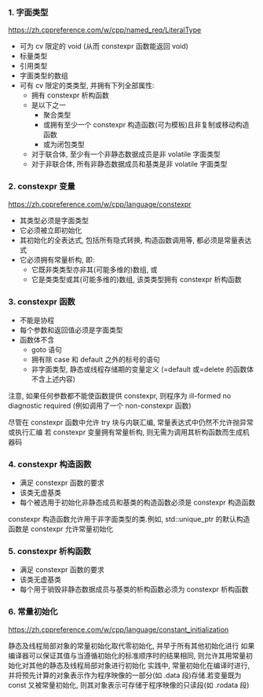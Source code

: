 ### 1. 字面类型

https://zh.cppreference.com/w/cpp/named_req/LiteralType

- 可为 cv 限定的 void (从而 constexpr 函数能返回 void)
- 标量类型
- 引用类型
- 字面类型的数组
- 可有 cv 限定的类类型, 并拥有下列全部属性:
  - 拥有 constexpr 析构函数
  - 是以下之一
    - 聚合类型
    - 或拥有至少一个 constexpr 构造函数(可为模板)且非复制或移动构造函数
    - 或为闭包类型
  - 对于联合体, 至少有一个非静态数据成员是非 volatile 字面类型
  - 对于非联合体, 所有非静态数据成员和基类是非 volatile 字面类型

### 2. constexpr 变量

https://zh.cppreference.com/w/cpp/language/constexpr

- 其类型必须是字面类型
- 它必须被立即初始化
- 其初始化的全表达式, 包括所有隐式转换, 构造函数调用等, 都必须是常量表达式
- 它必须拥有常量析构, 即:
  - 它既非类类型亦非其(可能多维的)数组, 或
  - 它是类类型或其(可能多维的)数组, 该类类型拥有 constexpr 析构函数

### 3. constexpr 函数

- 不能是协程
- 每个参数和返回值必须是字面类型
- 函数体不含
  - goto 语句
  - 拥有除 case 和 default 之外的标号的语句
  - 非字面类型, 静态或线程存储期的变量定义
    (=default 或=delete 的函数体不含上述内容)

注意, 如果任何参数都不能使函数提供 constexpr, 则程序为 ill-formed no diagnostic required
(例如调用了一个 non-constexpr 函数)

尽管在 constexpr 函数中允许 try 块与内联汇编, 常量表达式中仍然不允许抛异常或执行汇编
若 constexpr 变量拥有常量析构, 则无需为调用其析构函数而生成机器码

### 4. constexpr 构造函数

- 满足 constexpr 函数的要求
- 该类无虚基类
- 每个被选用于初始化非静态成员和基类的构造函数必须是 constexpr 构造函数

constexpr 构造函数允许用于非字面类型的类.例如, std::unique_ptr 的默认构造函数是 constexpr
允许常量初始化

### 5. constexpr 析构函数

- 满足 constexpr 函数的要求
- 该类无虚基类
- 每个用于销毁非静态数据成员与基类的析构函数必须为 constexpr 析构函数

### 6. 常量初始化

https://zh.cppreference.com/w/cpp/language/constant_initialization

静态及线程局部对象的常量初始化取代零初始化, 并早于所有其他初始化进行
如果编译器可以保证其值与当遵循初始化的标准顺序时的结果相同, 则允许其用常量初始化对其他的静态及线程局部对象进行初始化
实践中, 常量初始化在编译时进行, 并将预先计算的对象表示作为程序映像的一部分(如 .data 段)存储.若变量既为 const 又被常量初始化, 则其对象表示可存储于程序映像的只读段(如 .rodata 段)
